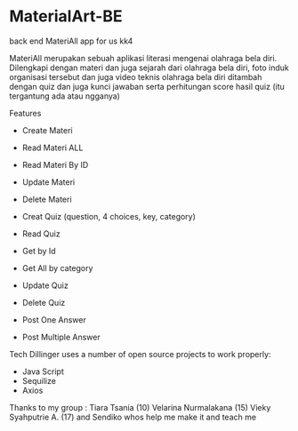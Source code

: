 # MaterialArt-BE
back end MateriAll app for us kk4

MateriAll merupakan sebuah aplikasi literasi mengenai olahraga bela diri. 
Dilengkapi dengan materi dan juga sejarah dari olahraga bela diri, foto induk organisasi tersebut dan juga video teknis olahraga bela diri ditambah dengan quiz dan juga kunci jawaban serta perhitungan score hasil quiz (itu tergantung ada atau ngganya)

Features
- Create Materi 
- Read Materi ALL
- Read Materi By ID
- Update Materi
- Delete Materi

- Creat Quiz (question, 4 choices, key, category)
- Read Quiz
- Get by Id
- Get All by category
- Update Quiz
- Delete Quiz

- Post One Answer 
- Post Multiple Answer

Tech
Dillinger uses a number of open source projects to work properly:
- Java Script
- Sequilize
- Axios

Thanks to my group : 
Tiara Tsania (10)
Velarina Nurmalakana (15)
Vieky Syahputrie A. (17)
and Sendiko whos help me make it and teach me
